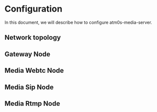 # Configuration

In this document, we will describe how to configure atm0s-media-server.

## Network topology

## Gateway Node

## Media Webtc Node

## Media Sip Node

## Media Rtmp Node